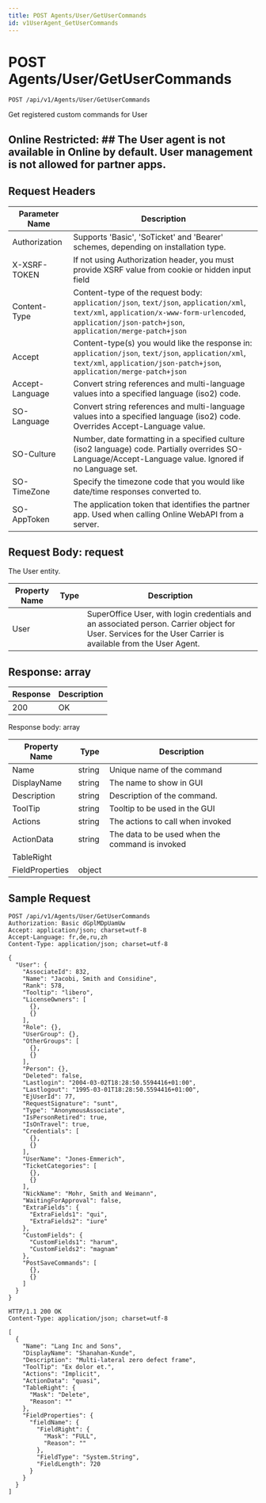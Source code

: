 ```yaml
---
title: POST Agents/User/GetUserCommands
id: v1UserAgent_GetUserCommands
---
```


# POST Agents/User/GetUserCommands

```http
POST /api/v1/Agents/User/GetUserCommands
```

Get registered custom commands for User



## Online Restricted: ## The User agent is not available in Online by default. User management is not allowed for partner apps.






## Request Headers

| Parameter Name | Description |
|----------------|-------------|
| Authorization  | Supports 'Basic', 'SoTicket' and 'Bearer' schemes, depending on installation type. |
| X-XSRF-TOKEN   | If not using Authorization header, you must provide XSRF value from cookie or hidden input field |
| Content-Type | Content-type of the request body: `application/json`, `text/json`, `application/xml`, `text/xml`, `application/x-www-form-urlencoded`, `application/json-patch+json`, `application/merge-patch+json` |
| Accept         | Content-type(s) you would like the response in: `application/json`, `text/json`, `application/xml`, `text/xml`, `application/json-patch+json`, `application/merge-patch+json` |
| Accept-Language | Convert string references and multi-language values into a specified language (iso2) code. |
| SO-Language | Convert string references and multi-language values into a specified language (iso2) code. Overrides Accept-Language value. |
| SO-Culture | Number, date formatting in a specified culture (iso2 language) code. Partially overrides SO-Language/Accept-Language value. Ignored if no Language set. |
| SO-TimeZone | Specify the timezone code that you would like date/time responses converted to. |
| SO-AppToken | The application token that identifies the partner app. Used when calling Online WebAPI from a server. |

## Request Body: request  

The User entity. 

| Property Name | Type |  Description |
|----------------|------|--------------|
| User |  | SuperOffice User, with login credentials and an associated person. <para /> Carrier object for User. Services for the User Carrier is available from the <see cref="T:SuperOffice.CRM.Services.IUserAgent">User Agent</see>. |


## Response: array



| Response | Description |
|----------------|-------------|
| 200 | OK |

Response body: array

| Property Name | Type |  Description |
|----------------|------|--------------|
| Name | string | Unique name of the command |
| DisplayName | string | The name to show in GUI |
| Description | string | Description of the command. |
| ToolTip | string | Tooltip to be used in the GUI |
| Actions | string | The actions to call when invoked |
| ActionData | string | The data to be used when the command is invoked |
| TableRight |  |  |
| FieldProperties | object |  |

## Sample Request

```http!
POST /api/v1/Agents/User/GetUserCommands
Authorization: Basic dGplMDpUamUw
Accept: application/json; charset=utf-8
Accept-Language: fr,de,ru,zh
Content-Type: application/json; charset=utf-8

{
  "User": {
    "AssociateId": 832,
    "Name": "Jacobi, Smith and Considine",
    "Rank": 578,
    "Tooltip": "libero",
    "LicenseOwners": [
      {},
      {}
    ],
    "Role": {},
    "UserGroup": {},
    "OtherGroups": [
      {},
      {}
    ],
    "Person": {},
    "Deleted": false,
    "Lastlogin": "2004-03-02T18:28:50.5594416+01:00",
    "Lastlogout": "1995-03-01T18:28:50.5594416+01:00",
    "EjUserId": 77,
    "RequestSignature": "sunt",
    "Type": "AnonymousAssociate",
    "IsPersonRetired": true,
    "IsOnTravel": true,
    "Credentials": [
      {},
      {}
    ],
    "UserName": "Jones-Emmerich",
    "TicketCategories": [
      {},
      {}
    ],
    "NickName": "Mohr, Smith and Weimann",
    "WaitingForApproval": false,
    "ExtraFields": {
      "ExtraFields1": "qui",
      "ExtraFields2": "iure"
    },
    "CustomFields": {
      "CustomFields1": "harum",
      "CustomFields2": "magnam"
    },
    "PostSaveCommands": [
      {},
      {}
    ]
  }
}
```

```http_
HTTP/1.1 200 OK
Content-Type: application/json; charset=utf-8

[
  {
    "Name": "Lang Inc and Sons",
    "DisplayName": "Shanahan-Kunde",
    "Description": "Multi-lateral zero defect frame",
    "ToolTip": "Ex dolor et.",
    "Actions": "Implicit",
    "ActionData": "quasi",
    "TableRight": {
      "Mask": "Delete",
      "Reason": ""
    },
    "FieldProperties": {
      "fieldName": {
        "FieldRight": {
          "Mask": "FULL",
          "Reason": ""
        },
        "FieldType": "System.String",
        "FieldLength": 720
      }
    }
  }
]
```